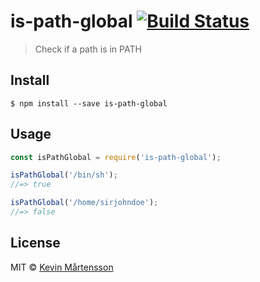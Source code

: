 # is-path-global [![Build Status](https://travis-ci.org/kevva/is-path-global.svg?branch=master)](https://travis-ci.org/kevva/is-path-global)

> Check if a path is in PATH


## Install

```
$ npm install --save is-path-global
```


## Usage

```js
const isPathGlobal = require('is-path-global');

isPathGlobal('/bin/sh');
//=> true

isPathGlobal('/home/sirjohndoe');
//=> false
```


## License

MIT © [Kevin Mårtensson](https://github.com/kevva)

